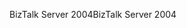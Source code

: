 <span data-ttu-id="7f60c-101">BizTalk Server 2004</span><span class="sxs-lookup"><span data-stu-id="7f60c-101">BizTalk Server 2004</span></span>